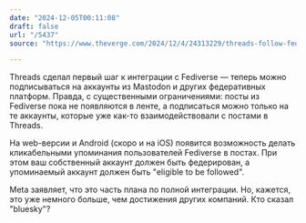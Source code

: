 ```yaml
---
date: "2024-12-05T00:11:08"
draft: false
url: "/5437"
source: "https://www.theverge.com/2024/12/4/24313229/threads-follow-fediverse-mastodon-users-post-notifications"

---
```


Threads сделал первый шаг к интеграции с Fediverse — теперь можно подписываться на аккаунты из Mastodon и других федеративных платформ. Правда, с существенными ограничениями: посты из Fediverse пока не появляются в ленте, а подписаться можно только на те аккаунты, которые уже как-то взаимодействовали с постами в Threads.

На web-версии и Android (скоро и на iOS) появится возможность делать кликабельными упоминания пользователей Fediverse в постах. При этом ваш собственный аккаунт должен быть федерирован, а упоминаемый аккаунт должен быть "eligible to be followed".

Meta заявляет, что это часть плана по полной интеграции. Но, кажется, это уже немного больше, чем достижения других компаний. Кто сказал "bluesky"?
